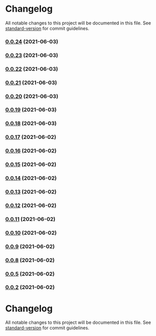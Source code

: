 # Changelog

All notable changes to this project will be documented in this file. See [standard-version](https://github.com/conventional-changelog/standard-version) for commit guidelines.

### [0.0.24](https://github.com/KDJack/el-plus-form/compare/v0.0.23...v0.0.24) (2021-06-03)

### [0.0.23](https://github.com/KDJack/el-plus-form/compare/v0.0.22...v0.0.23) (2021-06-03)

### [0.0.22](https://github.com/KDJack/el-plus-form/compare/v0.0.21...v0.0.22) (2021-06-03)

### [0.0.21](https://github.com/KDJack/el-plus-form/compare/v0.0.20...v0.0.21) (2021-06-03)

### [0.0.20](https://github.com/KDJack/el-plus-form/compare/v0.0.19...v0.0.20) (2021-06-03)

### [0.0.19](https://github.com/KDJack/el-plus-form/compare/v0.0.18...v0.0.19) (2021-06-03)

### [0.0.18](https://github.com/KDJack/el-plus-form/compare/v0.0.17...v0.0.18) (2021-06-03)

### [0.0.17](https://github.com/KDJack/el-plus-form/compare/v0.0.16...v0.0.17) (2021-06-02)

### [0.0.16](https://github.com/KDJack/el-plus-form/compare/v0.0.15...v0.0.16) (2021-06-02)

### [0.0.15](https://github.com/KDJack/el-plus-form/compare/v0.0.14...v0.0.15) (2021-06-02)

### [0.0.14](https://github.com/KDJack/el-plus-form/compare/v0.0.13...v0.0.14) (2021-06-02)

### [0.0.13](https://github.com/KDJack/el-plus-form/compare/v0.0.12...v0.0.13) (2021-06-02)

### [0.0.12](https://github.com/KDJack/el-plus-form/compare/v0.0.11...v0.0.12) (2021-06-02)

### [0.0.11](https://github.com/KDJack/el-plus-form/compare/v0.0.10...v0.0.11) (2021-06-02)

### [0.0.10](https://github.com/KDJack/el-plus-form/compare/v0.0.9...v0.0.10) (2021-06-02)

### [0.0.9](https://github.com/KDJack/el-plus-form/compare/v0.0.8...v0.0.9) (2021-06-02)

### [0.0.8](https://github.com/KDJack/el-plus-form/compare/v0.0.6...v0.0.8) (2021-06-02)

### [0.0.5](https://github.com/KDJack/el-plus-form/compare/v0.0.3...v0.0.5) (2021-06-02)

### [0.0.2](https://github.com/KDJack/el-plus-form/compare/v0.0.3...v0.0.2) (2021-06-02)

# Changelog

All notable changes to this project will be documented in this file. See [standard-version](https://github.com/conventional-changelog/standard-version) for commit guidelines.
